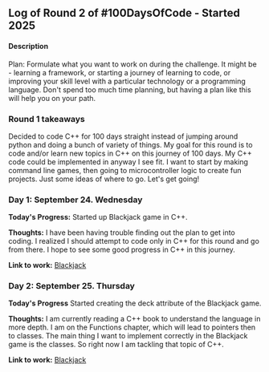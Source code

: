 ## Log of Round 2 of #100DaysOfCode - Started 2025

#### Description
Plan: Formulate what you want to work on during the challenge. It might be - learning a framework, or starting a journey of learning to code, or improving your skill level with a particular technology or a programming language. Don't spend too much time planning, but having a plan like this will help you on your path.

### Round 1 takeaways
Decided to code C++ for 100 days straight instead of jumping around python and doing a bunch of variety of things. My goal for this round is to code and/or learn new topics in C++ on this journey of 100 days. My C++ code could be implemented in anyway I see fit. I want to start by making command line games, then going to microcontroller logic to create fun projects. Just some ideas of where to go. Let's get going!

### Day 1: September 24. Wednesday

**Today's Progress:** Started up Blackjack game in C++. 

**Thoughts:** I have been having trouble finding out the plan to get into coding. I realized I should attempt to code only in C++ for this round and go from there. I hope to see some good progress in C++ in this journey.

**Link to work:** [Blackjack](https://github.com/cameronzheng/blackjack)

### Day 2: September 25. Thursday

**Today's Progress** Started creating the deck attribute of the Blackjack game.

**Thoughts:** I am currently reading a C++ book to understand the language in more depth. I am on the Functions chapter, which will lead to pointers then to classes. The main thing I want to implement correctly in the Blackjack game is the classes. So right now I am tackling that topic of C++. 

**Link to work:** [Blackjack](https://github.com/cameronzheng/blackjack)